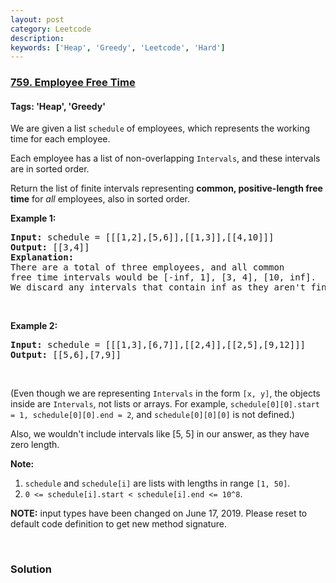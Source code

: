 ```yaml
---
layout: post
category: Leetcode
description: 
keywords: ['Heap', 'Greedy', 'Leetcode', 'Hard']
---
```

### [759. Employee Free Time](https://leetcode.com/problems/employee-free-time)

#### Tags: 'Heap', 'Greedy'

<div class="content__u3I1 question-content__JfgR"><div><p>We are given a list <code>schedule</code> of employees, which represents the working time for each employee.</p>
<p>Each employee has a list of non-overlapping <code>Intervals</code>, and these intervals are in sorted order.</p>
<p>Return the list of finite intervals representing <b>common, positive-length free time</b> for <i>all</i> employees, also in sorted order.</p>
<p><b>Example 1:</b></p>
<pre><b>Input:</b> schedule = [[[1,2],[5,6]],[[1,3]],[[4,10]]]
<b>Output:</b> [[3,4]]
<b>Explanation:</b>
There are a total of three employees, and all common
free time intervals would be [-inf, 1], [3, 4], [10, inf].
We discard any intervals that contain inf as they aren't finite.
</pre>
<p> </p>
<p><b>Example 2:</b></p>
<pre><b>Input:</b> schedule = [[[1,3],[6,7]],[[2,4]],[[2,5],[9,12]]]
<b>Output:</b> [[5,6],[7,9]]
</pre>
<p> </p>
<p>(Even though we are representing <code>Intervals</code> in the form <code>[x, y]</code>, the objects inside are <code>Intervals</code>, not lists or arrays. For example, <code>schedule[0][0].start = 1, schedule[0][0].end = 2</code>, and <code>schedule[0][0][0]</code> is not defined.)</p>
<p>Also, we wouldn't include intervals like [5, 5] in our answer, as they have zero length.</p>
<p><b>Note:</b></p>
<ol>
<li><code>schedule</code> and <code>schedule[i]</code> are lists with lengths in range <code>[1, 50]</code>.</li>
<li><code>0 &lt;= schedule[i].start &lt; schedule[i].end &lt;= 10^8</code>.</li>
</ol>
<p><strong>NOTE:</strong> input types have been changed on June 17, 2019. Please reset to default code definition to get new method signature.</p>
<p> </p>
</div></div>

### Solution
